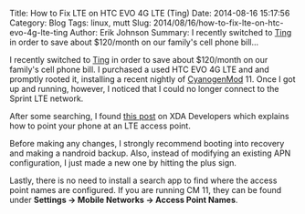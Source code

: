 Title: How to Fix LTE on HTC EVO 4G LTE (Ting)
Date: 2014-08-16 15:17:56
Category: Blog
Tags: linux, mutt
Slug: 2014/08/16/how-to-fix-lte-on-htc-evo-4g-lte-ting
Author: Erik Johnson
Summary: I recently switched to [Ting](https://ting.com/) in order to save about $120/month on our family's cell phone bill...

I recently switched to [Ting](https://ting.com/) in order to save
about $120/month on our family's cell phone bill. I purchased a used HTC EVO 4G
LTE and and promptly rooted it, installing a recent nightly of
[CyanogenMod](http://www.cyanogenmod.org/) 11. Once I got up and running,
however, I noticed that I could no longer connect to the Sprint LTE network.

After some searching, I found [this
post](http://forum.xda-developers.com/showpost.php?p=53502055&postcount=16) on
XDA Developers which explains how to point your phone at an LTE access point.

Before making any changes, I strongly recommend booting into recovery and
making a nandroid backup. Also, instead of modifying an existing APN
configuration, I just made a new one by hitting the plus sign.

Lastly, there is no need to install a search app to find where the access point
names are configured. If you are running CM 11, they can be found under
**Settings -> Mobile Networks -> Access Point Names**.

